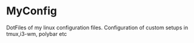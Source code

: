 # MyConfig
DotFiles of my linux configuration files.
Configuration of custom setups in tmux,i3-wm, polybar etc

